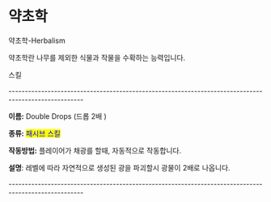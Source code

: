 # 약초학

약초학-Herbalism



약초학란 나무를 제외한 식물과 작물을 수확하는 능력입니다.



스킬

\-----------------------------------------------------------------------------------------------------

**이름:** Double Drops (드롭 2배 )

**종류:** <mark style="color:blue;">패시브 스킬</mark>

**작동방법:** 플레이어가 채광를 할때, 자동적으로 작동합니다.

**설명**: 레벨에 따라 자연적으로 생성된 광을 파괴할시 광물이 2배로 나옵니다.

\-----------------------------------------------------------------------------------------------------
